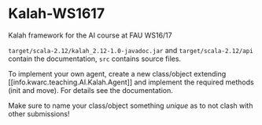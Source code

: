 # Kalah-WS1617
Kalah framework for the AI course at FAU WS16/17

`target/scala-2.12/kalah_2.12-1.0-javadoc.jar` and
`target/scala-2.12/api` contain the documentation,
`src` contains source files.

To implement your own agent, create a new class/object extending [[info.kwarc.teaching.AI.Kalah.Agent]]
and implement the required methods (init and move). For details see the documentation.

Make sure to name your class/object something *unique* as to not clash with other submissions!
